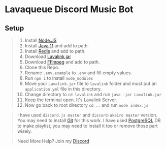 # Lavaqueue Discord Music Bot

## Setup

>   1. Install [Node.JS](https://nodejs.org/en/)
>   2. Install [Java 11](https://www.oracle.com/technetwork/java/javase/downloads/jdk11-downloads-5066655.html) and add to path.
>   3. Install [Redis](https://github.com/MicrosoftArchive/redis/releases) and add to path.
>   4. Download [Lavalink.jar](https://github.com/Frederikam/Lavalink/releases)
>   5. Download [FFmpeg](https://www.ffmpeg.org/) and add to path.
>   6. Clone this Repo.
>   7. Rename `.env.example` to `.env` and fill empty values.
>   8. Run `npm i` to install `node_modules`
>   9. Move your `Lavalink.jar` file to `lavalink` folder and must put an `application.yml` file in this directory.
>   10. Change directory to `cd lavalink` and run `java -jar Lavalink.jar`
>   11. Keep the terminal open. It's Lavalink Server.
>   12. Now go back to root directory `cd ..` and run `node index.js`

> I have used `discord.js master` and `discord-akairo master` version. You may need to install [Git](https://git-scm.com/) for this work. I have used [PostgreSQL](https://www.postgresql.org/) DB to make playlist, you may need to install it too or remove those part wisely.

> Need More Help? Join my [Discord](https://discord.gg/KmEP9Qj)